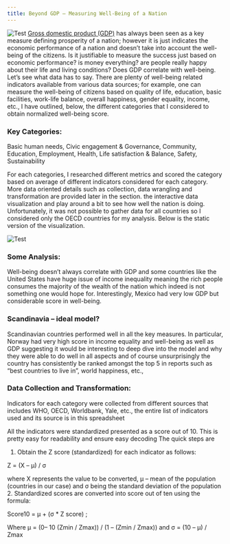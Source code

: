 ```yaml
---
title: Beyond GDP – Measuring Well-Being of a Nation
---
```

![Test](/img/wellbeing.jpg "Test")
[Gross domestic product (GDP)](https://en.wikipedia.org/wiki/Gross_domestic_product) has always been seen as a key measure defining prosperity of a nation; however it is just indicates the economic performance of a nation and doesn’t take into account the well-being of the citizens. Is it justifiable to measure the success just based on economic performance? is money everything? are people really happy about their life and living conditions? Does GDP correlate with well-being. Let’s see what data has to say. There are plenty of well-being related indicators available from various data sources; for example, one can measure the well-being of citizens based on quality of life, education, basic facilities, work-life balance, overall happiness, gender equality, income, etc., I have outlined, below, the different categories that I considered to obtain normalized well-being score.
### Key Categories:

Basic human needs, Civic engagement & Governance, Community, Education, Employment, Health, Life satisfaction & Balance, Safety, Sustainability

For each categories, I researched different metrics and scored the category based on average of different indicators considered for each category. More data oriented details such as collection, data wrangling and transformation are provided later in the section. 
the interactive data visualization and play around a bit to see how well the nation is doing. Unfortunately, it was not possible to gather data for all countries so I considered only the OECD countries for my analysis. Below is the static version of the visualization.

![Test](/img/wellbeing2.png "Test")

### Some Analysis: 

Well-being doesn’t always correlate with GDP and some countries like the United States have huge issue of income inequality meaning the rich people consumes the majority of the wealth of the nation which indeed is not something one would hope for. Interestingly, Mexico had very low GDP but considerable score in well-being.

### Scandinavia – ideal model?

Scandinavian countries performed well in all the key measures. In particular, Norway had very high score in income equality and well-being as well as GDP suggesting it would be interesting to deep dive into the model and why they were able to do well in all aspects and of course unsurprisingly the country has consistently be ranked amongst the top 5 in reports such as “best countries to live in”, world happiness, etc.,

### Data Collection and Transformation:

Indicators for each category were collected from different sources that includes WHO, OECD, Worldbank, Yale, etc., the entire list of indicators used and its source is in this spreadsheet

All the indicators were standardized presented as a score out of 10. This is pretty easy for readability and ensure easy decoding  The quick steps are
1. Obtain the Z score (standardized) for each indicator as follows:

Z = (X – µ) / σ

where X represents the value to be converted, µ – mean of the population (countries in our case) and  σ being the standard deviation of the population
2. Standardized scores are converted into score out of ten using the formula:

Score10 = µ + (σ * Z score) ;  

Where µ = (0– 10 (Zmin / Zmax)) / (1 – (Zmin / Zmax))  and σ = (10 – µ) / Zmax


